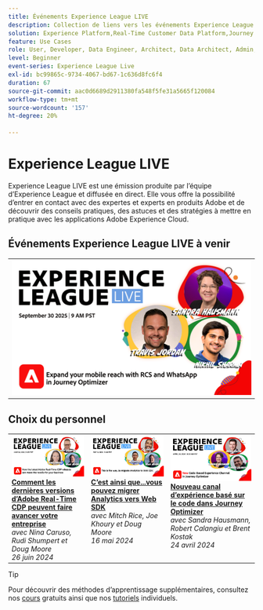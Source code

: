 ```yaml
---
title: Événements Experience League LIVE
description: Collection de liens vers les événements Experience League LIVE précédents
solution: Experience Platform,Real-Time Customer Data Platform,Journey Optimizer,Experience Manager,Target,Audience Manager,Analytics
feature: Use Cases
role: User, Developer, Data Engineer, Architect, Data Architect, Admin, Leader
level: Beginner
event-series: Experience League Live
exl-id: bc99865c-9734-4067-bd67-1c636d8fc6f4
duration: 67
source-git-commit: aac0d6689d2911380fa548f5fe31a5665f120084
workflow-type: tm+mt
source-wordcount: '157'
ht-degree: 20%

---
```


# Experience League LIVE

Experience League LIVE est une émission produite par l’équipe d’Experience League et diffusée en direct.  Elle vous offre la possibilité d’entrer en contact avec des expertes et experts en produits Adobe et de découvrir des conseils pratiques, des astuces et des stratégies à mettre en pratique avec les applications Adobe Experience Cloud.

<div id="upcoming-events">

## Événements Experience League LIVE à venir

<table>
    <tr>
        <td style="vertical-align: top;"><a href="episodes/exl-live-episode-09-30-25.md">
              <img alt="Experience League LIVE 30 septembre 2025" src="../experience-league-live/assets/30Sept2025_WebBanner.png">
            </a>
            </div>
        </td>
    </tr>

</table>

</div>


<div id="recs-overview-body-1"></div>
<div id="recs-overview-body-2"></div>
<div id="recs-overview-body-3"></div>
<div id="recs-overview-body-4"></div>
<div id="recs-overview-body-5"></div>
<div id="recs-overview-body-6"></div>

<div id="past-events">


</div>

## Choix du personnel

<table style="max-width: 1214px;">

<tr>
  <td style="vertical-align: top;"><a href="episodes/exl-live-episode-06-26-24.md">
      <img alt="Experience League LIVE - Avr 21" src="episodes/assets/WebBanner-June26-2024.jpg">
    </a>
    <div>
      <a href="episodes/exl-live-episode-06-26-24.md">
        <strong>Comment les dernières versions d’Adobe Real-Time CDP peuvent faire avancer votre entreprise</strong>
      </a>
      <br/><em>avec Nina Caruso, Rudi Shumpert et Doug Moore</em>
      <br/><em>26 juin 2024</em>
    </div>
  </td>

<td style="vertical-align: top;">
    <a href="episodes/exl-live-episode-05-16-24.md">
      <img alt="Experience League LIVE ep8" src="episodes/assets/WebBanner-May16-2024.jpg">
    </a>
    <div>
      <a href="episodes/exl-live-episode-05-16-24.md"><strong>C’est ainsi que...vous pouvez migrer Analytics vers Web SDK</strong></a>
      <br/><em>avec Mitch Rice, Joe Khoury et Doug Moore</em>
      <br/><em>16 mai 2024</em>
    </div>
  </td>

<td style="vertical-align: top;">
    <a href="episodes/exl-live-episode-05-26-22.md">
      <img alt="Experience League LIVE 26 mai" src="episodes/assets/WebBanner-Apr24-2024.jpg">
    </a>
    <div>
      <a href="episodes/exl-live-episode-04-24-24.md">
        <strong>Nouveau canal d’expérience basé sur le code dans Journey Optimizer</strong>
      </a>
      <br/><em>avec Sandra Hausmann, Robert Calangiu et Brent Kostak</em>
      <br/><em>24 avril 2024</em>
    </div>
  </td>
  </tr>

</table>


>[!TIP]
>
>Pour découvrir des méthodes d’apprentissage supplémentaires, consultez nos [cours](https://experienceleague.adobe.com/fr?lang=fr/#dashboard/learning) gratuits ainsi que nos [tutoriels](https://experienceleague.adobe.com/docs/home-tutorials.html?lang=fr) individuels.

